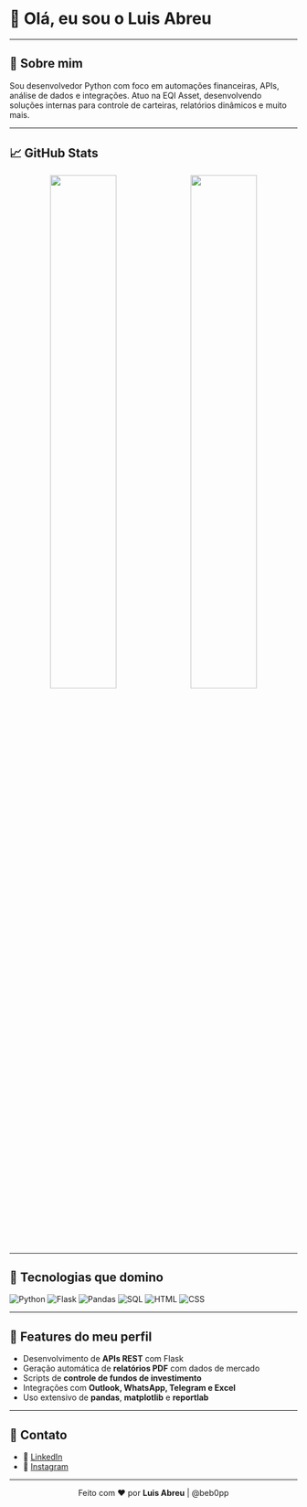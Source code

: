 # 👋 Olá, eu sou o Luis Abreu

---

## 🚀 Sobre mim

Sou desenvolvedor Python com foco em automações financeiras, APIs, análise de dados e integrações. Atuo na EQI Asset, desenvolvendo soluções internas para controle de carteiras, relatórios dinâmicos e muito mais.

---

## 📈 GitHub Stats

<p align="center">
  <img src="https://github-readme-stats.vercel.app/api?username=beb0pp&show_icons=true&theme=radical" width="48%" />
  <img src="https://github-readme-stats.vercel.app/api/top-langs/?username=beb0pp&layout=compact&theme=radical" width="48%" />
</p>

---

## 🧠 Tecnologias que domino

![Python](https://img.shields.io/badge/Python-3776AB?style=flat&logo=python&logoColor=white)
![Flask](https://img.shields.io/badge/Flask-black?style=flat&logo=flask)
![Pandas](https://img.shields.io/badge/Pandas-150458?style=flat&logo=pandas)
![SQL](https://img.shields.io/badge/SQL-4479A1?style=flat&logo=mysql&logoColor=white)
![HTML](https://img.shields.io/badge/HTML5-E34F26?style=flat&logo=html5&logoColor=white)
![CSS](https://img.shields.io/badge/CSS3-1572B6?style=flat&logo=css3&logoColor=white)

---

## 🧰 Features do meu perfil

- Desenvolvimento de **APIs REST** com Flask
- Geração automática de **relatórios PDF** com dados de mercado
- Scripts de **controle de fundos de investimento**
- Integrações com **Outlook, WhatsApp, Telegram e Excel**
- Uso extensivo de **pandas**, **matplotlib** e **reportlab**

---

## 📨 Contato

- 💼 [LinkedIn](https://www.linkedin.com/in/luisfelipemacariodeabreu)
- 📸 [Instagram](https://www.instagram.com/luss.jpg)

---

<p align="center">
  Feito com ❤️ por <strong>Luis Abreu</strong> | @beb0pp
</p>

